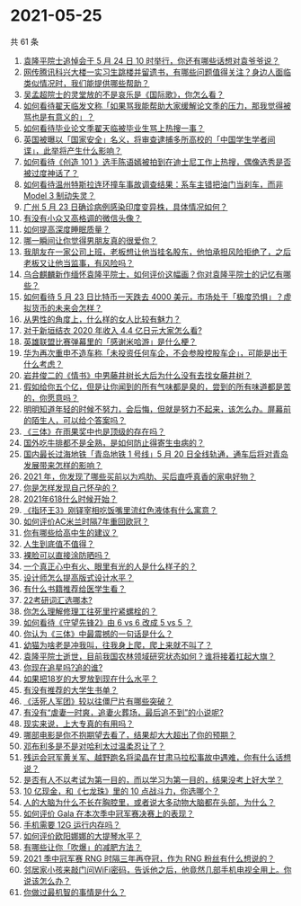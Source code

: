 # 2021-05-25

共 61 条

<!-- BEGIN -->
<!-- 最后更新时间 Tue May 25 2021 06:03:41 GMT+0800 (China Standard Time) -->

1. [袁隆平院士追悼会于 5 月 24 日 10
   时举行，你还有哪些话想对袁爷爷说？](https://www.zhihu.com/question/461057842)
2. [网传腾讯科兴大楼一实习生跳楼并留遗书，有哪些问题值得关注？身边人面临类似情况时，我们能提供哪些帮助？](https://www.zhihu.com/question/460897836)
3. [吴孟超院士的灵堂放的不是哀乐是《国际歌》，你怎么看？](https://www.zhihu.com/question/461144113)
4. [如何看待翟天临发文称「如果骂我能帮助大家缓解论文季的压力，那我觉得被骂也是有意义的」？](https://www.zhihu.com/question/461072666)
5. [如何看待毕业论文季翟天临被毕业生骂上热搜一事？](https://www.zhihu.com/question/326331691)
6. [英国被曝以「国家安全」名义，将审查逮捕多所高校的「中国学生学者间谍」，此举将产生什么影响？](https://www.zhihu.com/question/461115877)
7. [如何看待《创造 101
   》选手陈语嫣被拍到在迪士尼工作上热搜，偶像选秀是否被过度神话了？](https://www.zhihu.com/question/461102674)
8. [如何看待温州特斯拉连环撞车事故调查结果：系车主错把油门当刹车，而非 Model 3
   制动失灵？](https://www.zhihu.com/question/460994177)
9. [广州 5 月 23 日确诊病例感染印度变异株，具体情况如何？](https://www.zhihu.com/question/461097419)
10. [有没有小众又高格调的微信头像？](https://www.zhihu.com/question/412524633)
11. [如何提高深度睡眠质量？](https://www.zhihu.com/question/21367788)
12. [哪一瞬间让你觉得男朋友真的很爱你？](https://www.zhihu.com/question/356450688)
13. [我朋友在一家公司上班，老板想让他当挂名股东，他怕承担风险拒绝了，之后老板又让他当监事，有风险吗？](https://www.zhihu.com/question/362109964)
14. [乌合麒麟新作缅怀袁隆平院士，如何评价这幅画？你对袁隆平院士的记忆有哪些？](https://www.zhihu.com/question/460974262)
15. [如何看待 5 月 23 日比特币一天跌去 4000
    美元，市场处于「极度恐惧」？虚拟货币的未来会怎样？](https://www.zhihu.com/question/461095932)
16. [从男性的角度上，什么样的女人比较有魅力？](https://www.zhihu.com/question/26121881)
17. [对于新垣结衣 2020 年收入 4.4 亿日元大家怎么看?](https://www.zhihu.com/question/460388125)
18. [英雄联盟比赛弹幕里的「感谢米哈游」是什么梗？](https://www.zhihu.com/question/459465233)
19. [华为再次重申不造车称「未投资任何车企，不会参股控股车企」，可能是出于什么考虑？](https://www.zhihu.com/question/461125573)
20. [岩井俊二的《情书》中男藤井树长大后为什么没有去找女藤井树？](https://www.zhihu.com/question/299839767)
21. [假如给你五个亿，但是让你闻到的所有气味都是臭的，尝到的所有味道都是苦的，你愿意吗？](https://www.zhihu.com/question/455732442)
22. [明明知道年轻的时候不努力，会后悔，但就是努力不起来，该怎么办。屏幕前的陌生人，可以给个答案吗？](https://www.zhihu.com/question/460760077)
23. [《三体》在雨果奖中也是顶级的存在吗？](https://www.zhihu.com/question/375868993)
24. [国外吃牛排都不是全熟，是如何防止得寄生虫病的？](https://www.zhihu.com/question/31209119)
25. [国内最长过海地铁「青岛地铁 1 号线」5 月 20
    日全线轨通，通车后将对青岛发展带来怎样的影响？](https://www.zhihu.com/question/460610229)
26. [2021 年，你发现了哪些买前以为鸡肋、买后直呼真香的家电好物？](https://www.zhihu.com/question/439261537)
27. [你是怎样发现自己怀孕的？](https://www.zhihu.com/question/46896932)
28. [2021年618什么时候开始？](https://www.zhihu.com/question/459767961)
29. [《指环王3》刚铎宰相吃饭嘴里流红色液体有什么寓意？](https://www.zhihu.com/question/353633870)
30. [如何评价AC米兰时隔7年重回欧冠？](https://www.zhihu.com/question/461084243)
31. [你有哪些给高中生的建议？](https://www.zhihu.com/question/34684896)
32. [人生到底值不值得？](https://www.zhihu.com/question/307311764)
33. [裸脸可以直接涂防晒吗？](https://www.zhihu.com/question/310586987)
34. [一个真正心中有火、眼里有光的人是什么样子的？](https://www.zhihu.com/question/424454066)
35. [设计师怎么提高版式设计水平？](https://www.zhihu.com/question/32096068)
36. [有什么书籍推荐给医学生看？](https://www.zhihu.com/question/24346913)
37. [22考研词汇选哪本?](https://www.zhihu.com/question/440153505)
38. [你怎么理解修理工往死里拧紧螺栓的？](https://www.zhihu.com/question/330337597)
39. [如何看待《守望先锋2》由 6 vs 6 改成 5 vs 5 ？](https://www.zhihu.com/question/460587592)
40. [你认为《三体》中最震撼的一句话是什么？](https://www.zhihu.com/question/385420567)
41. [幼猫为啥老是冲我叫，往我身上爬，爬上来就不叫了？](https://www.zhihu.com/question/460081963)
42. [袁隆平院士逝世，目前我国农林领域研究状态如何？谁将接着扛起大旗？](https://www.zhihu.com/question/460815298)
43. [你现在追星吗?追的谁?](https://www.zhihu.com/question/453024585)
44. [如果把18岁的大罗放到现在什么水平？](https://www.zhihu.com/question/460741575)
45. [有没有推荐的大学生书单？](https://www.zhihu.com/question/379721912)
46. [《活死人军团》较以往僵尸片有哪些突破？](https://www.zhihu.com/question/460636816)
47. [有没有“虐妻一时爽，追妻火葬场，最后追不到”的小说呢?](https://www.zhihu.com/question/397071668)
48. [现实来说，上大专真的有用吗？](https://www.zhihu.com/question/457474857)
49. [哪部电影是你不抱期望去看了，结果却大大超出了你的预期？](https://www.zhihu.com/question/459734628)
50. [邓布利多是不是对哈利太过温柔忍让了？](https://www.zhihu.com/question/372051628)
51. [残运会冠军黄关军、越野跑名将梁晶在甘肃马拉松事故中遇难，你有什么话想说？](https://www.zhihu.com/question/460968811)
52. [是否有人不以考试为第一目的，而以学习为第一目的，结果没考上好大学？](https://www.zhihu.com/question/460572682)
53. [10 亿现金，和《七龙珠》里的 10 点战斗力，你选哪个？](https://www.zhihu.com/question/460173231)
54. [人的大脑为什么不长在胸腔里，或者说大多动物大脑都在头部，为什么？](https://www.zhihu.com/question/431761419)
55. [如何评价 Gala 在本次季中冠军赛决赛上的表现？](https://www.zhihu.com/question/461058033)
56. [手机需要 12G 运行内存吗？](https://www.zhihu.com/question/375186677)
57. [如何评价欧阳娜娜的大提琴水平？](https://www.zhihu.com/question/24905791)
58. [有哪些让你「吹爆」的减肥方法？](https://www.zhihu.com/question/345589253)
59. [2021 季中冠军赛 RNG 时隔三年再夺冠，作为 RNG
    粉丝有什么想说的？](https://www.zhihu.com/question/461077796)
60. [邻居家小孩来敲门问WiFi密码，告诉他之后，他竟然几部手机电视全用上。你说该怎么办？](https://www.zhihu.com/question/331281360)
61. [你做过最机智的事情是什么？](https://www.zhihu.com/question/21850038)

<!-- END -->
